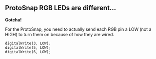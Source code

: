 ## ProtoSnap RGB LEDs are different...

**Gotcha!**

For the ProtoSnap, you need to actually send each RGB pin a LOW (not a HIGH) to turn them on because of how they are wired.

```
digitalWrite(3, LOW);
digitalWrite(5, LOW);
digitalWrite(6, LOW);
```
